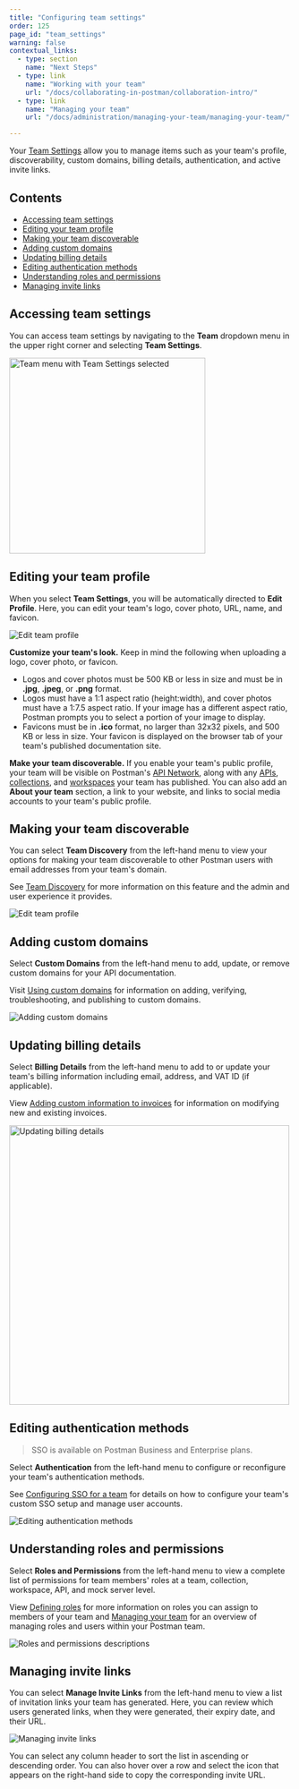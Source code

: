 ```yaml
---
title: "Configuring team settings"
order: 125
page_id: "team_settings"
warning: false
contextual_links:
  - type: section
    name: "Next Steps"
  - type: link
    name: "Working with your team"
    url: "/docs/collaborating-in-postman/collaboration-intro/"
  - type: link
    name: "Managing your team"
    url: "/docs/administration/managing-your-team/managing-your-team/"

---
```


Your [Team Settings](https://go.postman.co/settings/team/general) allow you to manage items such as your team's profile, discoverability, custom domains, billing details, authentication, and active invite links.

## Contents

* [Accessing team settings](#accessing-team-settings)
* [Editing your team profile](#editing-your-team-profile)
* [Making your team discoverable](#making-your-team-discoverable)
* [Adding custom domains](#adding-custom-domains)
* [Updating billing details](#updating-billing-details)
* [Editing authentication methods](#editing-authentication-methods)
* [Understanding roles and permissions](#understanding-roles-and-permissions)
* [Managing invite links](#managing-invite-links)

## Accessing team settings

You can access team settings by navigating to the **Team** dropdown menu in the upper right corner and selecting **Team Settings**.

<img alt="Team menu with Team Settings selected" src="https://assets.postman.com/postman-docs/team-settings-menu-selected.jpg" width="350px"/>

## Editing your team profile

When you select **Team Settings**, you will be automatically directed to **Edit Profile**. Here, you can edit your team's logo, cover photo, URL, name, and favicon.

<img alt="Edit team profile" src="https://assets.postman.com/postman-docs/edit-team-profile-settings.jpg"/>

**Customize your team's look.** Keep in mind the following when uploading a logo, cover photo, or favicon.

* Logos and cover photos must be 500 KB or less in size and must be in **.jpg**, **.jpeg**, or **.png** format.
* Logos must have a 1:1 aspect ratio (height:width), and cover photos must have a 1:7.5 aspect ratio. If your image has a different aspect ratio, Postman prompts you to select a portion of your image to display.
* Favicons must be in **.ico** format, no larger than 32x32 pixels, and 500 KB or less in size. Your favicon is displayed on the browser tab of your team's published documentation site.

**Make your team discoverable.** If you enable your team's public profile, your team will be visible on Postman's [API Network](/docs/collaborating-in-postman/adding-private-network/), along with any [APIs](/docs/collaborating-in-postman/adding-private-network/#adding-your-apis), [collections](/docs/publishing-your-api/publishing-your-docs/), and [workspaces](/docs/collaborating-in-postman/public-workspaces/) your team has published. You can also add an **About your team** section, a link to your website, and links to social media accounts to your team's public profile.

## Making your team discoverable

You can select **Team Discovery** from the left-hand menu to view your options for making your team discoverable to other Postman users with email addresses from your team's domain.

See [Team Discovery](/docs/collaborating-in-postman/collaboration-intro/#team-discovery) for more information on this feature and the admin and user experience it provides.

<img alt="Edit team profile" src="https://assets.postman.com/postman-docs/ts-team-discovery.jpg"/>

## Adding custom domains

Select **Custom Domains** from the left-hand menu to add, update, or remove custom domains for your API documentation.

Visit [Using custom domains](/docs/publishing-your-api/custom-doc-domains/) for information on adding, verifying, troubleshooting, and publishing to custom domains.

<img alt="Adding custom domains" src="https://assets.postman.com/postman-docs/ts-custom-domains.jpg"/>

## Updating billing details

Select **Billing Details** from the left-hand menu to add to or update your team's billing information including email, address, and VAT ID (if applicable).

View [Adding custom information to invoices](/docs/administration/billing/#adding-custom-information-to-invoices) for information on modifying new and existing invoices.

<img alt="Updating billing details" src="https://assets.postman.com/postman-docs/ts-billing-details.jpg" width="500px"/>

## Editing authentication methods

> SSO is available on Postman Business and Enterprise plans.

Select **Authentication** from the left-hand menu to configure or reconfigure your team's authentication methods.

See [Configuring SSO for a team](/docs/administration/sso/admin-sso/) for details on how to configure your team's custom SSO setup and manage user accounts.

<img alt="Editing authentication methods" src="https://assets.postman.com/postman-docs/ts-authentication.jpg"/>

## Understanding roles and permissions

Select **Roles and Permissions** from the left-hand menu to view a complete list of permissions for team members' roles at a team, collection, workspace, API, and mock server level.

View [Defining roles](/docs/collaborating-in-postman/roles-and-permissions/) for more information on roles you can assign to members of your team and [Managing your team](/docs/administration/managing-your-team/managing-your-team/) for an overview of managing roles and users within your Postman team.

<img alt="Roles and permissions descriptions" src="https://assets.postman.com/postman-docs/ts-roles-and-permissions.jpg"/>

## Managing invite links

You can select **Manage Invite Links** from the left-hand menu to view a list of invitation links your team has generated. Here, you can review which users generated links, when they were generated, their expiry date, and their URL.

<img alt="Managing invite links" src="https://assets.postman.com/postman-docs/ts-manage-invites.jpg"/>

You can select any column header to sort the list in ascending or descending order. You can also hover over a row and select the icon that appears on the right-hand side to copy the corresponding invite URL.
